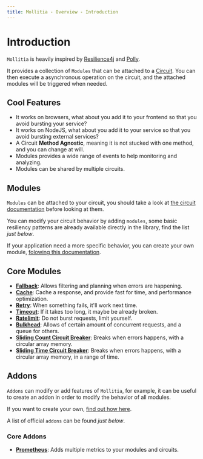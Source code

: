 ```yaml
---
title: Mollitia - Overview - Introduction
---
```

# Introduction

`Mollitia` is heavily inspired by [Resilience4j](https://github.com/resilience4j/resilience4j) and [Polly](https://github.com/App-vNext/Polly).

It provides a collection of `Modules` that can be attached to a [Circuit](/api/circuit).
You can then execute a asynchronous operation on the circuit, and the attached modules will be triggered when needed.

## Cool Features

* It works on browsers, what about you add it to your frontend so that you avoid bursting your service?
* It works on NodeJS, what about you add it to your service so that you avoid bursting external services?
* A Circuit **Method Agnostic**, meaning it is not stucked with one method, and you can change at will.
* Modules provides a wide range of events to help monitoring and analyzing.
* Modules can be shared by multiple circuits.
<!-- TODO add playground examples, accessible with /api/playground#example-1 -->
<!-- * The order of modules have importance, and you can do cool stuff with it, [more on that in the Playground examples.](/api/playground). -->

## Modules

`Modules` can be attached to your circuit, you should take a look at [the circuit documentation](/api/circuit) before looking at them.

You can modify your circuit behavior by adding `modules`, some basic resiliency patterns are already available directly in the library, find the list *just below*.

If your application need a more specific behavior, you can create your own module, [folowing this documentation](/api/create-module).

## Core Modules

* **[Fallback](/api/module/fallback)**: Allows filtering and planning when errors are happening.
* **[Cache](/api/module/cache)**: Cache a response, and provide fast for time, and performance optimization.
* **[Retry](/api/module/retry)**: When something fails, it'll work next time.
* **[Timeout](/api/module/timeout)**: If it takes too long, it maybe be already broken.
* **[Ratelimit](/api/module/ratelimit)**: Do not burst requests, limit yourself.
* **[Bulkhead](/api/module/bulkhead)**: Allows of certain amount of concurrent requests, and a queue for others.
* **[Sliding Count Circuit Breaker](/api/module/breaker/sliding/count)**: Breaks when errors happens, with a circular array memory.
* **[Sliding Time Circuit Breaker](/api/module/breaker/sliding/time)**: Breaks when errors happens, with a circular array memory, in a range of time.

## Addons

`Addons` can modify or add features of `Mollitia`, for example, it can be useful to create an addon in order to modify the behavior of all modules.

If you want to create your own, [find out how here](/api/create-addon).

A list of official `addons` can be found *just below*.

### Core Addons

* **[Prometheus](https://genesys.github.io/mollitia-prometheus/)**: Adds multiple metrics to your modules and circuits.
